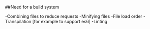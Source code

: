 
##Need for a build system

-Combining files to reduce requests
-Minifying files
-File load order
-Transpilation [for example to support es6]
-Linting